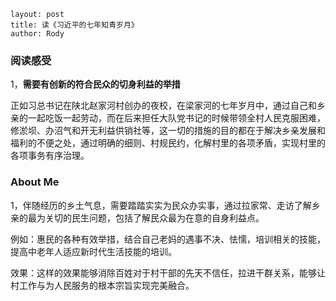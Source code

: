 ```
layout: post
title: 读《习近平的七年知青岁月》
author: Rody
```

### 阅读感受

1，**需要有创新的符合民众的切身利益的举措**

正如习总书记在陕北赵家河村创办的夜校，在梁家河的七年岁月中，通过自己和乡亲的一起吃饭一起劳动，而在后来担任大队党书记的时候带领全村人民克服困难，修淤坝、办沼气和开无利益供销社等，这一切的措施的目的都在于解决乡亲发展和福利的不便之处，通过明确的细则、村规民约，化解村里的各项矛盾，实现村里的各项事务有序治理。



### About Me

1，伴随经历的乡土气息，需要踏踏实实为民众办实事，通过拉家常、走访了解乡亲的最为关切的民生问题，包括了解民众最为在意的自身利益点。

例如：惠民的各种有效举措，结合自己老妈的遇事不决、怯懦，培训相关的技能，提高中老年人适应新时代生活技能的培训。

效果：这样的效果能够消除百姓对于村干部的先天不信任，拉进干群关系，能够让村工作与为人民服务的根本宗旨实现完美融合。





